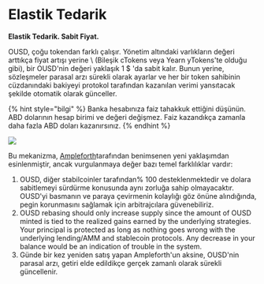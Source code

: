 # Elastik Tedarik

**Elastik Tedarik. Sabit Fiyat.**

OUSD, çoğu tokendan farklı çalışır. Yönetim altındaki varlıkların değeri arttıkça fiyat artışı yerine \ (Bileşik cTokens veya Yearn yTokens'te olduğu gibi), bir OUSD'nin değeri yaklaşık 1 $ 'da sabit kalır. Bunun yerine, sözleşmeler parasal arzı sürekli olarak ayarlar ve her bir token sahibinin cüzdanındaki bakiyeyi protokol tarafından kazanılan verimi yansıtacak şekilde otomatik olarak günceller.

{% hint style="bilgi" %}
Banka hesabınıza faiz tahakkuk ettiğini düşünün. ABD dolarının hesap birimi ve değeri değişmez. Faiz kazandıkça zamanla daha fazla ABD doları kazanırsınız.
{% endhint %}

![](../.gitbook/assets/ousd_docs_graphics_4.png)

Bu mekanizma, [Ampleforth](https://www.ampleforth.org/)tarafından benimsenen yeni yaklaşımdan esinlenmiştir, ancak vurgulanmaya değer bazı temel farklılıklar vardır:

1. OUSD, diğer stabilcoinler tarafından% 100 desteklenmektedir ve dolara sabitlemeyi sürdürme konusunda aynı zorluğa sahip olmayacaktır. OUSD'yi basmanın ve paraya çevirmenin kolaylığı göz önüne alındığında, pegin korunmasını sağlamak için arbitrajcılara güvenebiliriz.
2. OUSD rebasing should only increase supply since the amount of OUSD minted is tied to the realized gains earned by the underlying strategies. Your principal is protected as long as nothing goes wrong with the underlying lending/AMM and stablecoin protocols. Any decrease in your balance would be an indication of trouble in the system.
3. Günde bir kez yeniden satış yapan Ampleforth'un aksine, OUSD'nin parasal arzı, getiri elde edildikçe gerçek zamanlı olarak sürekli güncellenir.

